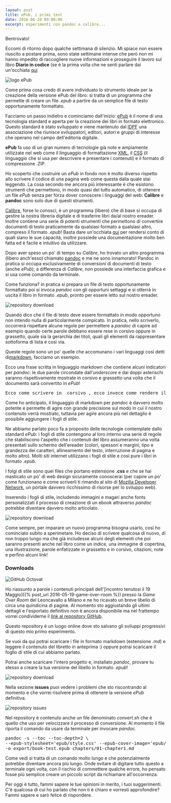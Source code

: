 ```yaml
---
layout: post
title: ePub, i primi test
date: 2016-06-20 09:00:00
excerpt: esperimenti con pandoc e calibre...
---
```


Bentrovato!

Eccomi di ritorno dopo qualche settimana di silenzio. Mi spiace non essere riuscito a postare prima, sono state settimane intense che però non mi hanno impedito di raccogliere nuove informazioni e proseguire il lavoro sul libro **Diario in codice** (se è la prima volta che ne senti parlare dai un'occhiata [qui](https://www.produzionidalbasso.com/project/diario-in-codice/)


![logo ePub](http://www.limulo.net/images/diario-in-codice/logo_epub.jpg)

Come prima cosa credo di avere individuato lo strumento ideale per la creazione della versione ePub del libro: si tratta di un programma che permette di creare un file _.epub_ a partire da un semplice file di testo opportunamente formattato.

Facciamo un passo indietro e cominciamo dall'inizio: [ePub](https://en.wikipedia.org/wiki/EPUB) è il nome di una tecnologia standard e aperta per la creazione dei libri in formato elettronico. Questo standard è stato sviluppato e viene mantenuto dal [IDPF](http://idpf.org/) una associazione che riunisce sviluppatori, editori, autori e gruppi di interesse che operano nel campo dell'editoria digitale.

**ePub** fa uso di un gran numero di tecnologie già note e ampiamente utilizzate nel web come il linguaggio di formattazione [XML](https://en.wikipedia.org/wiki/XML), il [CSS](https://en.wikipedia.org/wiki/Cascading_Style_Sheets) (il linguaggio che si usa per descrivere e presentare i contenuti) e il formato di compressione .ZIP.

Ho scoperto che costruire un _ePub_ in fondo non è molto diverso rispetto allo scrivere il codice di una pagina web come questa dalla quale stai leggendo. La cosa secondo me ancora più interessante è che esistono strumenti che permettono, in modo quasi del tutto automatico, di ottenere un file _ePub_ senza per forza dover conoscere i linguaggi del web: **Calibre** e **pandoc** sono solo due di questi strumenti.

[Calibre](http://calibre-ebook.com/), forse lo conosci, è un programma (libero) che di base si occupa di gestire la nostra libreria digitale e di trasferire libri da/al nostro ereader. Inoltre contiene una serie di potenti strumenti che permettono di convertire documenti di testo praticamente da qualsiasi formato a qualsiasi altro, compreso il formato _.epub_! Basta dare un'occhiata [qui](http://manual.calibre-ebook.com/index.html) per rendersi conto di quali siano le sue capacità, inoltre possiede una documentazione molto ben fatta ed è facile e intuitivo da utilizzare.

Dopo aver speso un po' di tempo su _Calibre_, ho trovato un altro programma (libero anch'esso) chiamato [pandoc](http://pandoc.org/) e me ne sono innamorato! Pandoc in pratica si occupa esclusivamente di conversioni di documenti di testo (anche _ePub_); a differenza di _Calibre_, non possiede una interfaccia grafica e si usa come comando da terminale.

Come funziona? in pratica si prepara un file di testo opportunamente formattato poi si invoca _pandoc_ con gli opportuni settaggi e si otterrà in uscita il libro in formato _.epub_, pronto per essere letto sul nostro ereader.


![repository download](http://www.limulo.net/images/diario-in-codice/Pandoc-conversion-01.png)

Quando dico che il file di testo deve essere formattato in modo opportuno non intendo nulla di particolarmente compicato. In pratica, nello scriverlo, occorrerà rispettare alcune regole per permettere a _pandoc_ di capire ad esempio quando certe parole debbano essere rese in corsivo oppure in grassetto, quale sia la gerarchia dei titoli, quali gli elementi da rappresentare sottoforma di lista e così via.

Queste regole sono un po' quelle che accomunano i vari linguaggi così detti di[markdown](https://en.wikipedia.org/wiki/Markdown), facciamo un esempio.

Ecco una frase scritta in linguaggio markdown che contiene alcuni indicatori per _pandoc_: le due parole circondate dall'_underscore_ e dai doppi asterischi saranno rispettivamente mostrate in corsivo e grassetto una volta che il documento sarà convertito in _ePub_!

<pre>Ecco come scrivere in _corsivo_, ecco invece come rendere il **grassetto**!</pre>

Come ho anticipato, il linguaggio di markdown per _pandoc_ è davvero molto potente e permette di agire con grande precisione sul modo in cui il nostro contenuto verrà mostrato, tuttavia per agire ancora più nel dettaglio è possibile aggiungere i fogli di stile.

Ne abbiamo parlato poco fa a proposito delle tecnologie contemplate dallo standard _ePub_: i fogli di stile contengono al loro interno una serie di regole che stabiliscono l'aspetto che i contenuti del libro assumeranno una volta presentati sullo schermo dell'ereader (colori, spessori e margini, tipo e grandezza dei caratteri, allineamento del testo, interruzione di pagina e molto altro). Molti siti internet utilizzano i fogli di stile e così pure i libri in formato _.epub_.

I folgi di stile sono quei files che portano estensione **.css** e che se hai masticato un po' di web design sicuramente conoscerai (per capire un po' come funzionano e come scriverli ti rimando al sito di [Mozilla Developer Network](https://developer.mozilla.org/en-US/docs/Web/CSS), un portale davvero ricchissimo di risorse per lo sviluppo web).

Inserendo i fogli di stile, includendo immagini e magari anche fonts personalizzati il processo di creazione di un ebook attraverso _pandoc_ potrebbe diventare davvero molto articolato.


![repository download](http://www.limulo.net/images/diario-in-codice/Pandoc-conversion-02.png)

Come sempre, per imparare un nuovo programma bisogna usarlo, così ho cominciato subito a sperimetare. Ho deciso di scrivere qualcosa di nuovo, di non troppo lungo ma che già includesse alcuni degli elementi che poi saranno presenti anche nel libro come un indice, una immagine di copertina, una illustrazione, parole enfatizzate in grassetto e in corsivo, citazioni, note e perfino alcuni link!

### Downloads

![GitHub Octovat](http://www.limulo.net/images/logos/github-octocat.jpg)

Ho riassunto a parole i contenuti principali dell'[incontro tenutosi il 19 Maggio]({% post_url 2016-05-19-game-over-room %}) presso la _Game Over Room_ del Leoncavallo a Milano e ne ho ricavato un breve libello di circa una quindicina di pagine. Al momento sto aggiustando gli ultimi dettagli e l'esportato definitivo non è ancora disponibile ma nel frattempo vorrei condividerne il [link al repository GitHub](https://github.com/ariutti/book-test).

Questo repository è un luogo online dove sto salvano gli sviluppi progressivi di questo mio primo esperimento.

Se vuoi da qui potrai scaricare i file in formato markdown (estensione _.md_) e leggere il contenuto del libretto in anteprima :) oppure potrai scaricare il foglio di stile di cui abbiamo parlato.

Potrai anche scaricare l'intero progetto e, installato _pandoc_, provare tu stesso a creare la tua versione del libello in formato _.epub_!

![repository download](http://www.limulo.net/images/diario-in-codice/repo-download.gif)

Nella sezione <b>issues</b> puoi vedere i problemi che sto riscontrando al momento e che vorrei risolvere prima di ottenere la versione _ePub_ definitiva.


![repository issues](http://www.limulo.net/images/diario-in-codice/repo-issues.png)

Nel repository è contenuto anche un file denominato _convert.sh_ che è quello che uso per velocizzare il processo di conversione. Al momento il file riporta il comando da usare da terminale per invocare _pandoc_.

<pre class="code">
pandoc -s --toc --toc-depth=2 \
--epub-stylesheet='epub/style.css' --epub-cover-image='epub/cover.png' \
-o export/book-test.epub chapters/01-chapter1.md
</pre>

Come vedi si tratta di un comando molto lungo e che potenzialmente potrebbe diventare ancora più lungo. Onde evitare di digitare tutto questo a terminale ogni volta, con il rischio di commettere qualche errore, ho pensato fosse più semplice creare un piccolo script da richiamare all'occorrenza.

Per oggi è tutto, fammi sapere le tue opinioni in merito, i tuoi suggerimenti. C'è qualcosa di cui ho parlato che non ti è chiaro e vorresti approfondire? Fammi sapere e sarò felice di rispondere.

